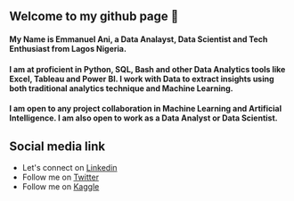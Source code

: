 ## Welcome to my github page 🙂

#### My Name is Emmanuel Ani, a Data Analayst, Data Scientist and Tech Enthusiast from Lagos Nigeria. 

#### I am at proficient in Python, SQL, Bash and other Data Analytics tools like Excel, Tableau and Power BI. I work with Data to extract insights using both traditional analytics technique and Machine Learning.

#### I am open to any project collaboration in Machine Learning and Artificial Intelligence. I am also open to work as a Data Analyst or Data Scientist.

## Social media link
* Let's connect on [Linkedin](https://www.linkedin.com/in/emmanuel-ani-b2b680202)
* Follow me on [Twitter](https://twitter.com/emmanuelani_)
* Follow me on [Kaggle](https://www.kaggle.com/emmanuelani)
